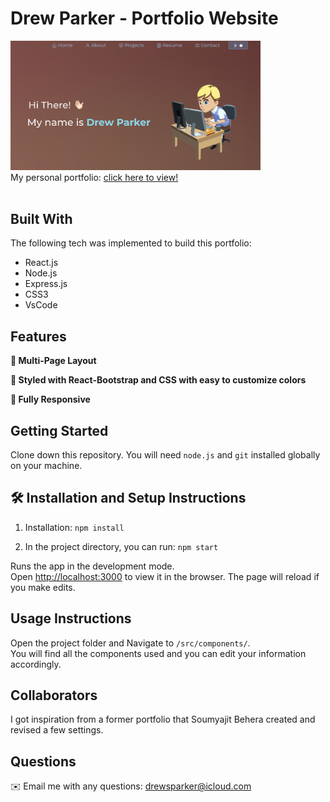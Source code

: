 # Drew Parker - Portfolio Website <br/>

<div align="left">
  <img alt="Demo" src="./src/assets/portfolio.png" width="400">
</div>
My personal portfolio: <a href="https://drewsparker.github.io/portfolio/" target="_blank">click here to view!</a> <br/>

<br/>

## Built With

The following tech was implemented to build this portfolio:

- React.js
- Node.js
- Express.js
- CSS3
- VsCode

## Features

**📖 Multi-Page Layout**

**🎨 Styled with React-Bootstrap and CSS with easy to customize colors**

**📱 Fully Responsive**

## Getting Started

Clone down this repository. You will need `node.js` and `git` installed globally on your machine.

## 🛠 Installation and Setup Instructions

1. Installation: `npm install`

2. In the project directory, you can run: `npm start`

Runs the app in the development mode.\
Open [http://localhost:3000](http://localhost:3000) to view it in the browser.
The page will reload if you make edits.

## Usage Instructions

Open the project folder and Navigate to `/src/components/`. <br/>
You will find all the components used and you can edit your information accordingly.

## Collaborators

I got inspiration from a former portfolio that Soumyajit Behera created and revised a few settings.

## Questions

✉️ Email me with any questions: drewsparker@icloud.com<br />